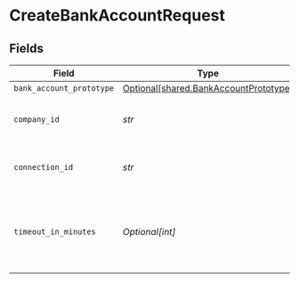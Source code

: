# CreateBankAccountRequest


## Fields

| Field                                                                                | Type                                                                                 | Required                                                                             | Description                                                                          | Example                                                                              |
| ------------------------------------------------------------------------------------ | ------------------------------------------------------------------------------------ | ------------------------------------------------------------------------------------ | ------------------------------------------------------------------------------------ | ------------------------------------------------------------------------------------ |
| `bank_account_prototype`                                                             | [Optional[shared.BankAccountPrototype]](../../models/shared/bankaccountprototype.md) | :heavy_minus_sign:                                                                   | N/A                                                                                  |                                                                                      |
| `company_id`                                                                         | *str*                                                                                | :heavy_check_mark:                                                                   | Unique identifier for a company.                                                     | 8a210b68-6988-11ed-a1eb-0242ac120002                                                 |
| `connection_id`                                                                      | *str*                                                                                | :heavy_check_mark:                                                                   | Unique identifier for a connection.                                                  | 2e9d2c44-f675-40ba-8049-353bfcb5e171                                                 |
| `timeout_in_minutes`                                                                 | *Optional[int]*                                                                      | :heavy_minus_sign:                                                                   | Time limit for the push operation to complete before it is timed out.                |                                                                                      |